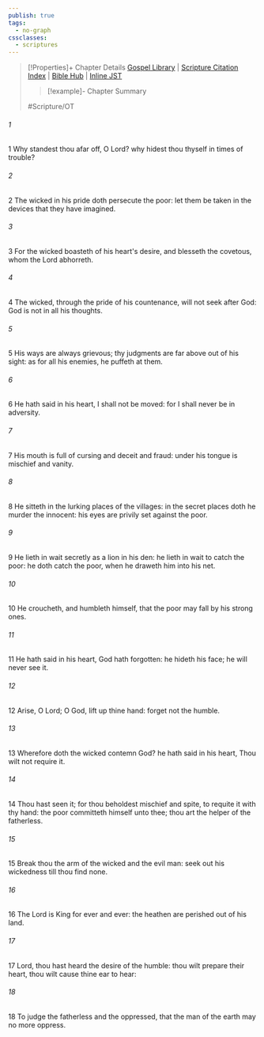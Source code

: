 ```yaml
---
publish: true
tags:
  - no-graph
cssclasses:
  - scriptures
---
```

>[!Properties]+ Chapter Details
>[Gospel Library](https://churchofjesuschrist.org/study/scriptures/ot/ps/10?lang=eng)    |    [Scripture Citation Index](https://scriptures.byu.edu/#0770a::c0770a)    |    [Bible Hub](https://biblehub.com/psalms/10.htm)    |    [Inline JST](https://scripturetoolbox.com/html/ic/Psalms/10.html)
>>[!example]- Chapter Summary
>> 
> 
>
>#Scripture/OT
###### 1
1 Why standest thou afar off, O Lord? why hidest thou thyself in times of trouble?
###### 2
2 The wicked in his pride doth persecute the poor: let them be taken in the devices that they have imagined.
###### 3
3 For the wicked boasteth of his heart's desire, and blesseth the covetous, whom the Lord abhorreth.
###### 4
4 The wicked, through the pride of his countenance, will not seek after God: God is not in all his thoughts.
###### 5
5 His ways are always grievous; thy judgments are far above out of his sight: as for all his enemies, he puffeth at them.
###### 6
6 He hath said in his heart, I shall not be moved: for I shall never be in adversity.
###### 7
7 His mouth is full of cursing and deceit and fraud: under his tongue is mischief and vanity.
###### 8
8 He sitteth in the lurking places of the villages: in the secret places doth he murder the innocent: his eyes are privily set against the poor.
###### 9
9 He lieth in wait secretly as a lion in his den: he lieth in wait to catch the poor: he doth catch the poor, when he draweth him into his net.
###### 10
10 He croucheth, and humbleth himself, that the poor may fall by his strong ones.
###### 11
11 He hath said in his heart, God hath forgotten: he hideth his face; he will never see it.
###### 12
12 Arise, O Lord; O God, lift up thine hand: forget not the humble.
###### 13
13 Wherefore doth the wicked contemn God? he hath said in his heart, Thou wilt not require it.
###### 14
14 Thou hast seen it; for thou beholdest mischief and spite, to requite it with thy hand: the poor committeth himself unto thee; thou art the helper of the fatherless.
###### 15
15 Break thou the arm of the wicked and the evil man: seek out his wickedness till thou find none.
###### 16
16 The Lord is King for ever and ever: the heathen are perished out of his land.
###### 17
17 Lord, thou hast heard the desire of the humble: thou wilt prepare their heart, thou wilt cause thine ear to hear:
###### 18
18 To judge the fatherless and the oppressed, that the man of the earth may no more oppress.
